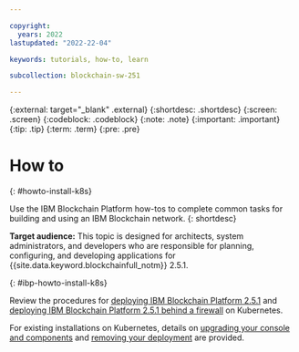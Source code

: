 ```yaml
---

copyright:
  years: 2022
lastupdated: "2022-22-04"

keywords: tutorials, how-to, learn

subcollection: blockchain-sw-251

---
```


{:external: target="_blank" .external}
{:shortdesc: .shortdesc}
{:screen: .screen}
{:codeblock: .codeblock}
{:note: .note}
{:important: .important}
{:tip: .tip}
{:term: .term}
{:pre: .pre}


# How to
{: #howto-install-k8s}

Use the IBM Blockchain Platform how-tos to complete common tasks for building and using an IBM Blockchain network. 
{: shortdesc}

**Target audience:** This topic is designed for architects, system administrators, and developers who are responsible 
for planning, configuring, and developing applications for {{site.data.keyword.blockchainfull_notm}} 2.5.1.

{: #ibp-howto-install-k8s}

Review the procedures for [deploying IBM Blockchain Platform 2.5.1](howto/console-deploy-k8.md) and 
[deploying IBM Blockchain Platform 2.5.1 behind a firewall](howto/console-deploy-k8-firewall.md) on Kubernetes.

For existing installations on Kubernetes, details on [upgrading your console and components](howto/console-upgrade-k8.md) and 
[removing your deployment](howto/console-delete-k8.md) are provided.



